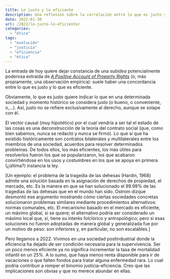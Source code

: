```yaml
---
title: Lo justo y lo eficiente
description: Una reflexión sobre la correlación entre lo que es justo y lo que es eficiente
date: 2022-01-30
url: /2022/lo-justo-lo-eficiente/
categories:
  - "ética"
tags:
  - "evolución"
  - "justicia"
  - "eficiencia"
  - "ética"
---
```


La entrada de hoy quiere dejar constancia de una _subidea_ potencialmente poderosa extraída de [_A Positive Account of Property Rights_](http://www.daviddfriedman.com/Academic/Property/Property.html) (o, más propiamente, una observación empírica): suele haber una concordancia entre lo que es justo y lo que es eficiente.

Obviamente, lo que es justo quiere indicar lo que en una determinada sociedad y momento histórico se considera justo (o bueno, o conveniente, o,...). Así, justo no se refiere exclusivamente al derecho, aunque se solape con él.

El vector causal (muy hipotético) por el cual vendría a ser tal el estado de las cosas es una deconstrucción de la teoría del contrato social (que, como bien sabemos, nunca se redactó y  nunca se firmó). Lo que sí que ha existido históricamente son contratos bilaterales y multilaterales entre los miembros de una sociedad, acuerdos para resolver determinados problemas. De todos ellos, los más eficientes, los más útiles para resolverlos fueron los que se popularizaron, los que acabaron convirtiéndose en los usos y costumbres en los que se apoya en primera (¿última?) instancia la ley.

 [Un ejemplo: el problema de la tragedia de las dehesas (Hardin, 1968) admite una solución basada en la asignación de derechos de propiedad, el mercado, etc. Es la manera en que se han solucionado el 99.99% de las tragedias de las dehesas que en el mundo han sido. Ostrom dizque desmontó ese argumento mostrando cómo ciertas sociedades concretas solucionaron problemas similares mediante procedimientos alternativos: normas comunales, etc. El mecanismo basado en el mercado es eficiente, un máximo global, si se quiere; el alternativo podría ser considerado un máximo local que, sí, tiene su interés folclórico y antropológico; pero si esas soluciones no fueron adoptadas de manera global y generalizada fue por un motivo de peso: son inferiores y, en particular, no son escalables.]

Pero llegamos a 2022. Vivimos en una sociedad postindustrial donde la eficiencia ha dejado de ser condición necesaria para la supervivencia. Ser un poco menos eficiente ya no significa incrementar la tasa de mortalidad infantil en un 25%. A lo sumo, que haya menos renta disponible para ir de vacaciones o que falten fondos para tratar alguna enfermedad rara. Lo cual podría contribuir a romper el binomio justicia-eficiencia. Creo que las implicaciones son obvias y que no merece abundar en ellas.